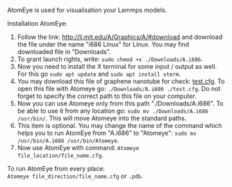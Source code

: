 AtomEye is used for visualisation your Lammps models.<br />

Installation AtomEye:<br />
1) Follow the link: http://li.mit.edu/A/Graphics/A/#download and download the file under the name "i686 Linux" for Linux. You may find downloaded file in "Downloads".
2) To grant launch rights, write: ``sudo chmod +x ./Downloads/A.i686``.
3) Now you need to install the X terminal for some input / output as well. For this go ``sudo apt update`` and ``sudo apt install xterm``.
4) You may download this file of graphene nanotube for check: [test.cfg](Test/test.cfg). To open this file with Atomeye go: ``./Downloads/A.i686 ./test.cfg``. Do not forget to specify the correct path to this file on your computer.
5) Now you can use Atomeye only from this path "./Downloads/A.i686". To be able to use it from any location go: ``sudo mv ./Downloads/A.i686 /usr/bin/``. This will move Atomeye into the standard paths.
6) This item is optional. You may change the name of the command which helps you to run AtomEye from "A.i686" to "Atomeye": ``sudo mv /usr/bin/A.i686 /usr/bin/Atomeye``.
7) Now use AtomEye with command: ``Atomeye file_location/file_name.cfg``.

To run AtomEye from every place:<br />
``Atomeye file_direction/file_name.cfg`` or ``.pdb``.
